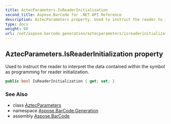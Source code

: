 ```yaml
---
title: AztecParameters.IsReaderInitialization
second_title: Aspose.BarCode for .NET API Reference
description: AztecParameters property. Used to instruct the reader to interpret the data contained within the symbol as programming for reader initialization
type: docs
weight: 60
url: /net/aspose.barcode.generation/aztecparameters/isreaderinitialization/
---
```

## AztecParameters.IsReaderInitialization property

Used to instruct the reader to interpret the data contained within the symbol as programming for reader initialization.

```csharp
public bool IsReaderInitialization { get; set; }
```

### See Also

* class [AztecParameters](../)
* namespace [Aspose.BarCode.Generation](../../aztecparameters/)
* assembly [Aspose.BarCode](../../../)


